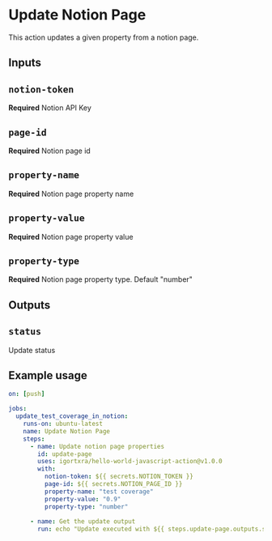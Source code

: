 # Update Notion Page

This action updates a given property from a notion page.

## Inputs

## `notion-token`
**Required** Notion API Key

## `page-id`
**Required** Notion page id

## `property-name`
**Required** Notion page property name

## `property-value`
**Required** Notion page property value

## `property-type`
**Required** Notion page property type. Default "number"

## Outputs

## `status`

Update status

## Example usage

```yml
on: [push]

jobs:
  update_test_coverage_in_notion:
    runs-on: ubuntu-latest
    name: Update Notion Page
    steps:
      - name: Update notion page properties
        id: update-page
        uses: igortxra/hello-world-javascript-action@v1.0.0
        with:
          notion-token: ${{ secrets.NOTION_TOKEN }}
          page-id: ${{ secrets.NOTION_PAGE_ID }}
          property-name: "test coverage"
          property-value: "0.9"
          property-type: "number"
          
      - name: Get the update output
        run: echo "Update executed with ${{ steps.update-page.outputs.status }}"
```
